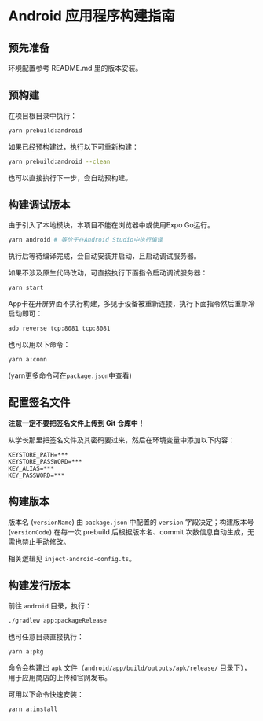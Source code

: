 # Android 应用程序构建指南

## 预先准备

环境配置参考 README.md 里的版本安装。

## 预构建

在项目根目录中执行：

```bash
yarn prebuild:android
```

如果已经预构建过，执行以下可重新构建：

```bash
yarn prebuild:android --clean
```

也可以直接执行下一步，会自动预构建。

## 构建调试版本

由于引入了本地模块，本项目不能在浏览器中或使用Expo Go运行。

```bash
yarn android # 等价于在Android Studio中执行编译
```

执行后等待编译完成，会自动安装并启动，且启动调试服务器。

如果不涉及原生代码改动，可直接执行下面指令启动调试服务器：

```bash
yarn start
```

App卡在开屏界面不执行构建，多见于设备被重新连接，执行下面指令然后重新冷启动即可：

```bash
adb reverse tcp:8081 tcp:8081
```

也可以用以下命令：

```bash
yarn a:conn
```

(yarn更多命令可在`package.json`中查看)

## 配置签名文件

**注意一定不要把签名文件上传到 Git 仓库中！**

从学长那里把签名文件及其密码要过来，然后在环境变量中添加以下内容：

```env
KEYSTORE_PATH=***
KEYSTORE_PASSWORD=***
KEY_ALIAS=***
KEY_PASSWORD=***
```

## 构建版本

版本名 (`versionName`) 由 `package.json` 中配置的 `version` 字段决定；构建版本号 (`versionCode`) 在每一次 prebuild 后根据版本名、commit 次数信息自动生成，无需也禁止手动修改。

相关逻辑见 `inject-android-config.ts`。

## 构建发行版本

前往 `android` 目录，执行：

```bash
./gradlew app:packageRelease
```

也可任意目录直接执行：

```bash
yarn a:pkg
```

命令会构建出 `apk` 文件（`android/app/build/outputs/apk/release/` 目录下），用于应用商店的上传和官网发布。

可用以下命令快速安装：

```bash
yarn a:install
```
